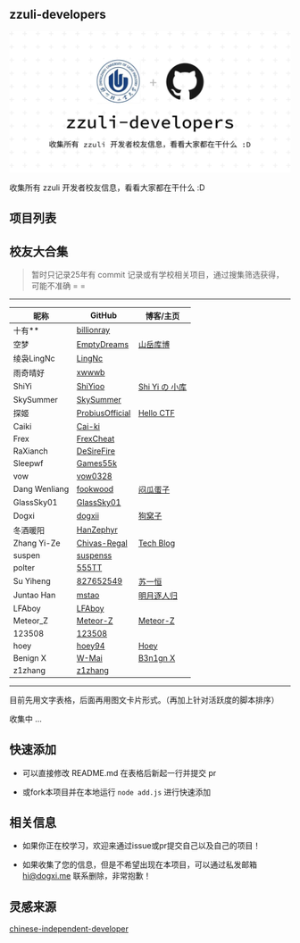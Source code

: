 ## zzuli-developers

<picture>
  <source media="(prefers-color-scheme: dark)" srcset="./banner/banner-dark.webp">
  <source media="(prefers-color-scheme: light)" srcset="./banner/banner-light.webp">
  <img alt="zzuli-developers" src="./banner/banner-light.webp">
</picture>

收集所有 zzuli 开发者校友信息，看看大家都在干什么 :D

## 项目列表

## 校友大合集

> 暂时只记录25年有 commit 记录或有学校相关项目，通过搜集筛选获得，可能不准确 = =

---

| 昵称          | GitHub                                                | 博客/主页                                      |
| ------------- | ----------------------------------------------------- | ---------------------------------------------- |
| 十有\*\*      | [billionray](https://github.com/billionray)           |                                                |
| 空梦          | [EmptyDreams](https://github.com/EmptyDreams)         | [山岳库博](https://kmar.top/)                  |
| 绫袅LingNc    | [LingNc](https://github.com/LingNc)                   |                                                |
| 雨奇晴好      | [xwwwb](https://github.com/xwwwb)                     |                                                |
| ShiYi         | [ShiYioo](https://github.com/ShiYioo)                 | [Shi Yi の 小库](https://blog.shiyio.uk/)      |
| SkySummer     | [SkySummer](https://github.com/SkySummer)             |                                                |
| 探姬          | [ProbiusOfficial](https://github.com/ProbiusOfficial) | [Hello CTF](https://hello-ctf.com/)            |
| Caiki         | [Cai-ki](https://github.com/Cai-ki)                   |                                                |
| Frex          | [FrexCheat](https://github.com/FrexCheat)             |                                                |
| RaXianch      | [DeSireFire](https://github.com/DeSireFire)           |                                                |
| Sleepwf       | [Games55k](https://github.com/Games55k)               |                                                |
| vow           | [vow0328](https://github.com/vow0328)                 |                                                |
| Dang Wenliang | [fookwood](https://github.com/fookwood)               | [闷瓜蛋子](https://fookwood.com/)              |
| GlassSky01    | [GlassSky01](https://github.com/GlassSky01)           |                                                |
| Dogxi         | [dogxii](https://github.com/dogxii)                   | [狗窝子](https://blog.dogxi.me/)               |
| 冬酒暖阳      | [HanZephyr](https://github.com/HanZephyr)             |                                                |
| Zhang Yi-Ze   | [Chivas-Regal](https://github.com/Chivas-Regal)       | [Tech Blog](https://tech.chivas-regal.top/)    |
| suspen        | [suspenss](https://github.com/suspenss)               |                                                |
| polter        | [555TT](https://github.com/555TT)                     |                                                |
| Su Yiheng     | [827652549](https://github.com/827652549)             | [苏一恒](https://827652549.github.io/)         |
| Juntao Han    | [mstao](https://github.com/mstao)                     | [明月逐人归](https://www.cnblogs.com/mingshan) |
| LFAboy        | [LFAboy](https://github.com/LFAboy)                   |                                                |
| Meteor_Z      | [Meteor-Z](https://github.com/Meteor-Z)               | [Meteor-Z](https://liuzechen.top/)             |
| 123508        | [123508](https://github.com/123508)                   |                                                |
| hoey          | [hoey94](https://github.com/hoey94)                   | [Hoey](https://www.yihao.de/)                  |
| Benign X      | [W-Mai](https://github.com/W-Mai)                     | [B3n1gn X](https://benign.host/)               |
| z1zhang       | [z1zhang](https://github.com/z1zhang)                 |                                                |

---

目前先用文字表格，后面再用图文卡片形式。（再加上针对活跃度的脚本排序）

收集中 ...

## 快速添加

- 可以直接修改 README.md 在表格后新起一行并提交 pr

- 或fork本项目并在本地运行 `node add.js` 进行快速添加

## 相关信息

- 如果你正在校学习，欢迎来通过issue或pr提交自己以及自己的项目！

- 如果收集了您的信息，但是不希望出现在本项目，可以通过私发邮箱 hi@dogxi.me 联系删除，非常抱歉！

## 灵感来源

[chinese-independent-developer](https://github.com/1c7/chinese-independent-developer)
